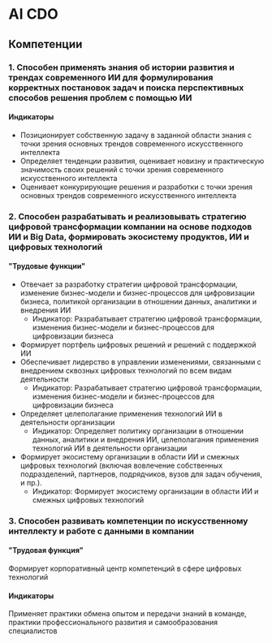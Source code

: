 # AI CDO
## Компетенции
### 1. Способен применять знания об истории развития и трендах современного ИИ для формулирования корректных постановок задач и поиска перспективных способов решения проблем с помощью ИИ
#### Индикаторы
* Позиционирует собственную задачу в заданной области знания c точки зрения основных трендов современного искусственного интеллекта
* Определяет тенденции развития, оценивает новизну и практическую значимость своих решений с точки зрения современного искусственного интеллекта
* Оценивает конкурирующие решения и разработки с точки зрения основных трендов современного искусственного интеллекта
### 2. Способен разрабатывать и реализовывать стратегию цифровой трансформации компании на основе подходов ИИ и Big Data, формировать экосистему продуктов, ИИ и цифровых технологий 
#### "Трудовые функции"
* Отвечает за разработку стратегии цифровой трансформации, изменение бизнес-модели и бизнес-процессов для цифровизации бизнеса, политикой организации в отношении данных, аналитики и внедрения ИИ
  + Индикатор: Разрабатывает стратегию цифровой трансформации, изменения бизнес-модели и бизнес-процессов для цифровизации бизнеса
* Формирует портфель цифровых решений и решений с поддержкой ИИ
* Обеспечивает лидерство в управлении изменениями, связанными с внедрением сквозных цифровых технологий по всем видам деятельности
  + Индикатор: Разрабатывает стратегию цифровой трансформации, изменения бизнес-модели и бизнес-процессов для цифровизации бизнеса
* Определяет целеполагание применения технологий ИИ в деятельности организации
  + Индикатор: Определяет политику организации в отношении данных, аналитики и внедрения ИИ, целеполагания применения технологий ИИ в деятельности организации
* Формирует экосистему организации в области ИИ и смежных цифровых технологий (включая вовлечение собственных подразделений, партнеров, подрядчиков, вузов для задач обучения, и пр.).
  + Индикатор: Формирует экосистему организации в области ИИ и смежных цифровых технологий 
### 3. Способен развивать компетенции по искусственному интеллекту и работе с данными в компании
#### "Трудовая функция"
Формирует корпоративный центр компетенций в сфере цифровых технологий
#### Индикаторы
Применяет практики обмена опытом и передачи знаний в команде, практики профессионального развития и самообразования специалистов
